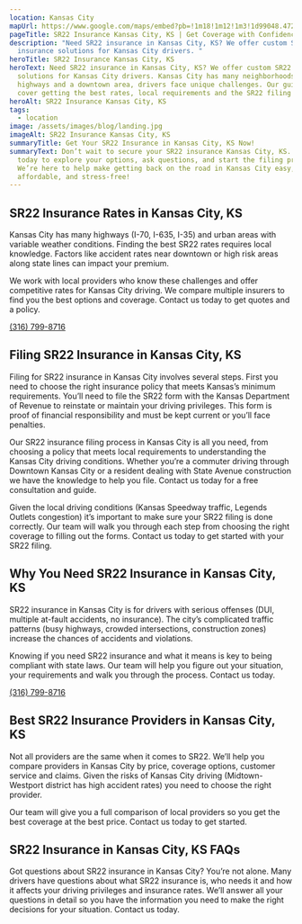 ```yaml
---
location: Kansas City
mapUrl: https://www.google.com/maps/embed?pb=!1m18!1m12!1m3!1d99048.47292374185!2d-94.83099773946581!3d39.12320582421465!2m3!1f0!2f0!3f0!3m2!1i1024!2i768!4f13.1!3m3!1m2!1s0x87c08ce427cf3515%3A0xdc77777b70c31e05!2sKansas%20City%2C%20KS%2C%20USA!5e0!3m2!1sen!2sca!4v1725937920583!5m2!1sen!2sca
pageTitle: SR22 Insurance Kansas City, KS | Get Coverage with Confidence today!
description: "Need SR22 insurance in Kansas City, KS? We offer custom SR22
  insurance solutions for Kansas City drivers. "
heroTitle: SR22 Insurance Kansas City, KS
heroText: Need SR22 insurance in Kansas City, KS? We offer custom SR22 insurance
  solutions for Kansas City drivers. Kansas City has many neighborhoods,
  highways and a downtown area, drivers face unique challenges. Our guide will
  cover getting the best rates, local requirements and the SR22 filing process.
heroAlt: SR22 Insurance Kansas City, KS
tags:
  - location
image: /assets/images/blog/landing.jpg
imageAlt: SR22 Insurance Kansas City, KS
summaryTitle: Get Your SR22 Insurance in Kansas City, KS Now!
summaryText: Don’t wait to secure your SR22 insurance Kansas City, KS. Call us
  today to explore your options, ask questions, and start the filing process.
  We’re here to help make getting back on the road in Kansas City easy,
  affordable, and stress-free!
---
```

## SR22 Insurance Rates in Kansas City, KS

Kansas City has many highways (I-70, I-635, I-35) and urban areas with variable weather conditions. Finding the best SR22 rates requires local knowledge. Factors like accident rates near downtown or high risk areas along state lines can impact your premium.

We work with local providers who know these challenges and offer competitive rates for Kansas City driving. We compare multiple insurers to find you the best options and coverage. Contact us today to get quotes and a policy.

[(316) 799-8716](tel:3167998716)

## Filing SR22 Insurance in Kansas City, KS

Filing for SR22 insurance in Kansas City involves several steps. First you need to choose the right insurance policy that meets Kansas’s minimum requirements. You’ll need to file the SR22 form with the Kansas Department of Revenue to reinstate or maintain your driving privileges. This form is proof of financial responsibility and must be kept current or you’ll face penalties.

Our SR22 insurance filing process in Kansas City is all you need, from choosing a policy that meets local requirements to understanding the Kansas City driving conditions. Whether you’re a commuter driving through Downtown Kansas City or a resident dealing with State Avenue construction we have the knowledge to help you file. Contact us today for a free consultation and guide.

Given the local driving conditions (Kansas Speedway traffic, Legends Outlets congestion) it’s important to make sure your SR22 filing is done correctly. Our team will walk you through each step from choosing the right coverage to filling out the forms. Contact us today to get started with your SR22 filing.

## Why You Need SR22 Insurance in Kansas City, KS

SR22 insurance in Kansas City is for drivers with serious offenses (DUI, multiple at-fault accidents, no insurance). The city’s complicated traffic patterns (busy highways, crowded intersections, construction zones) increase the chances of accidents and violations.

Knowing if you need SR22 insurance and what it means is key to being compliant with state laws. Our team will help you figure out your situation, your requirements and walk you through the process. Contact us today.

[(316) 799-8716](tel:3167998716)

## Best SR22 Insurance Providers in Kansas City, KS

Not all providers are the same when it comes to SR22. We’ll help you compare providers in Kansas City by price, coverage options, customer service and claims. Given the risks of Kansas City driving (Midtown-Westport district has high accident rates) you need to choose the right provider.

Our team will give you a full comparison of local providers so you get the best coverage at the best price. Contact us today to get started.

## SR22 Insurance in Kansas City, KS FAQs

Got questions about SR22 insurance in Kansas City? You’re not alone. Many drivers have questions about what SR22 insurance is, who needs it and how it affects your driving privileges and insurance rates. We’ll answer all your questions in detail so you have the information you need to make the right decisions for your situation. Contact us today.
